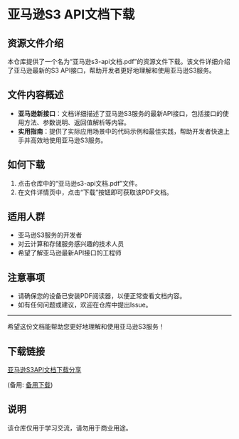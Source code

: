 # 亚马逊S3 API文档下载

## 资源文件介绍

本仓库提供了一个名为“亚马逊s3-api文档.pdf”的资源文件下载。该文件详细介绍了亚马逊最新的S3 API接口，帮助开发者更好地理解和使用亚马逊S3服务。

## 文件内容概述

- **亚马逊新接口**：文档详细描述了亚马逊S3服务的最新API接口，包括接口的使用方法、参数说明、返回值解析等内容。
- **实用指南**：提供了实际应用场景中的代码示例和最佳实践，帮助开发者快速上手并高效地使用亚马逊S3服务。

## 如何下载

1. 点击仓库中的“亚马逊s3-api文档.pdf”文件。
2. 在文件详情页中，点击“下载”按钮即可获取该PDF文档。

## 适用人群

- 亚马逊S3服务的开发者
- 对云计算和存储服务感兴趣的技术人员
- 希望了解亚马逊最新API接口的工程师

## 注意事项

- 请确保您的设备已安装PDF阅读器，以便正常查看文档内容。
- 如有任何问题或建议，欢迎在仓库中提出Issue。

---

希望这份文档能帮助您更好地理解和使用亚马逊S3服务！

## 下载链接
[亚马逊S3API文档下载分享](https://pan.quark.cn/s/07ecc9ff41fd) 

(备用: [备用下载](https://pan.baidu.com/s/1sr-TzUwpLjeHxwKgYBIYmg?pwd=1234))

## 说明

该仓库仅用于学习交流，请勿用于商业用途。
